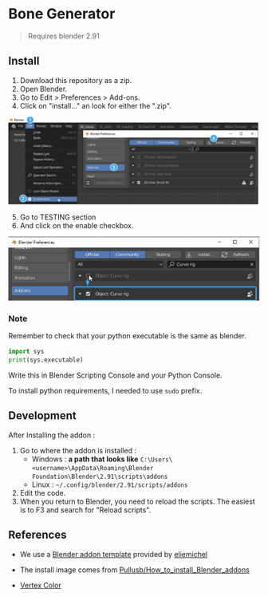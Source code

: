 # Bone Generator

> Requires blender 2.91

## Install

1. Download this repository as a zip.
2. Open Blender.
3. Go to Edit > Preferences > Add-ons.
4. Click on "install..." an look for either the ".zip".

![basic_install](https://raw.githubusercontent.com/Pullusb/How_to_install_Blender_addons/master/imgs/basic_install.png)

5. Go to TESTING section
5. And click on the enable checkbox.

![activate_addon](https://raw.githubusercontent.com/Pullusb/How_to_install_Blender_addons/master/imgs/activate_addon.png)

### Note

Remember to check that your python executable is the same as blender.
```python
import sys
print(sys.executable)
```
Write this in Blender Scripting Console and your Python Console.

To install python requirements, I needed to use `sudo` prefix. 

## Development

After Installing the addon :
1. Go to where the addon is installed :
    - Windows : **a path that looks like** `C:\Users\<username>\AppData\Roaming\Blender Foundation\Blender\2.91\scripts\addons`
    - Linux : `~/.config/blender/2.91/scripts/addons`
2. Edit the code.
3. When you return to Blender, you need to reload the scripts. The easiest is to F3 and search for "Reload scripts".

## References

- We use a [Blender addon template](https://github.com/eliemichel/AdvancedBlenderAddon) provided by [eliemichel](https://github.com/eliemichel/)
- The install image comes from [Pullusb/How_to_install_Blender_addons](https://github.com/Pullusb/How_to_install_Blender_addons)

- [Vertex Color](https://blender.stackexchange.com/questions/909/how-can-i-set-and-get-the-vertex-color-property)